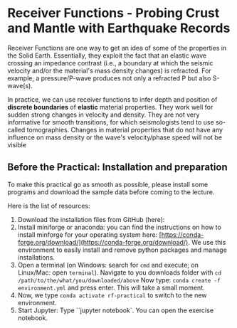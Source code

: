 # Receiver Functions - Probing Crust and Mantle with Earthquake Records
Receiver Functions are one way to get an idea of some of the properties in the Solid Earth. Essentially, they exploit the fact that an elastic wave crossing an impedance contrast (i.e., a boundary at which the seismic velocity and/or the material's mass density changes) is refracted. For example, a pressure/P-wave produces not only a refracted P but also S-wave(s).

In practice, we can use receiver functions to infer depth and position of **discrete boundaries** of **elastic** material properties. They work well for sudden strong changes in velocity and density. They are not very informative for smooth transitions, for which seismologists tend to use so-called tomographies. Changes in material properties that do not have any influence on mass density or the wave's velocity/phase speed will not be visible
## Before the Practical: Installation and preparation
To make this practical go as smooth as possible, please install some programs and download the sample data before coming to the lecture.

Here is the list of resources:

1. Download the installation files from GitHub (here): 
1. Install miniforge or anaconda: you can find the instructions on how to install minforge for your operating system here: [https://conda-forge.org/download/](https://conda-forge.org/download/). We use this environment to easily install and remove python packages and manage installations.
2. Open a terminal (on Windows: search for ``cmd`` and execute; on Linux/Mac: open ``terminal``). Navigate to you downloads folder with ``cd /path/to/the/what/you/downloaded/above`` Now type: ``conda create -f environment.yml`` and press enter. This will take a small moment.
3. Now, we type ``conda activate rf-practical`` to switch to the new environment.
4. Start Jupyter: Type ``jupyter notebook`. You can open the exercise notebook.
